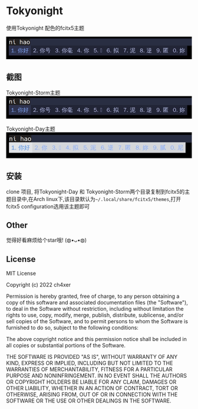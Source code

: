 # Tokyonight
使用Tokyonight 配色的fcitx5主题

![Storm](./image/storm.png)

## 截图
Tokyonight-Storm主题
![Storm](./image/storm.png)

Tokyonight-Day主题
![Day](./image/day.png)

## 安装

clone 项目, 将Tokyonight-Day 和 Tokyonight-Storm两个目录复制到fcitx5的主题目录中,在Arch linux下,该目录默认为`~/.local/share/fcitx5/themes`,打开fcitx5 configuration选用该主题即可

## Other

觉得好看麻烦给个star哦! (◍•ᴗ•◍)

## License
MIT License

Copyright (c) 2022 ch4xer

Permission is hereby granted, free of charge, to any person obtaining a copy
of this software and associated documentation files (the "Software"), to deal
in the Software without restriction, including without limitation the rights
to use, copy, modify, merge, publish, distribute, sublicense, and/or sell
copies of the Software, and to permit persons to whom the Software is
furnished to do so, subject to the following conditions:

The above copyright notice and this permission notice shall be included in all
copies or substantial portions of the Software.

THE SOFTWARE IS PROVIDED "AS IS", WITHOUT WARRANTY OF ANY KIND, EXPRESS OR
IMPLIED, INCLUDING BUT NOT LIMITED TO THE WARRANTIES OF MERCHANTABILITY,
FITNESS FOR A PARTICULAR PURPOSE AND NONINFRINGEMENT. IN NO EVENT SHALL THE
AUTHORS OR COPYRIGHT HOLDERS BE LIABLE FOR ANY CLAIM, DAMAGES OR OTHER
LIABILITY, WHETHER IN AN ACTION OF CONTRACT, TORT OR OTHERWISE, ARISING FROM,
OUT OF OR IN CONNECTION WITH THE SOFTWARE OR THE USE OR OTHER DEALINGS IN THE
SOFTWARE.
